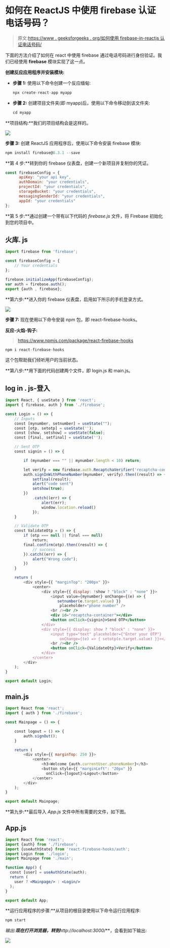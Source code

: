 # 如何在 ReactJS 中使用 firebase 认证电话号码？

> 原文:[https://www . geeksforgeeks . org/如何使用 firebase-in-reactjs 认证电话号码/](https://www.geeksforgeeks.org/how-to-authenticate-phone-number-using-firebase-in-reactjs/)

下面的方法介绍了如何在 react 中使用 firebase 通过电话号码进行身份验证。我们已经使用 **firebase** 模块实现了这一点。

**创建反应应用程序并安装模块:**

*   **步骤 1:** 使用以下命令创建一个反应缅甸:

    ```jsx
    npx create-react-app myapp
    ```

*   **步骤 2:** 创建项目文件夹(即 myapp)后，使用以下命令移动到该文件夹:

    ```jsx
    cd myapp
    ```

**项目结构:**我们的项目结构会是这样的。

![](img/a32501a4fd59184e1c06750030ff37c4.png)

**步骤 3:** 创建 ReactJS 应用程序后，使用以下命令安装 firebase 模块:

```jsx
npm install firebase@8.3.1 --save
```

**第 4 步:**转到你的 firebase 仪表盘，创建一个新项目并复制你的凭证。

```jsx
const firebaseConfig = {
      apiKey: "your api key",
      authDomain: "your credentials",
      projectId: "your credentials",
      storageBucket: "your credentials",
      messagingSenderId: "your credentials",
      appId: "your credentials"
};
```

**第 5 步:**通过创建一个带有以下代码的 *firebase.js* 文件，将 Firebase 初始化到您的项目中。

## 火库. js

```jsx
import firebase from 'firebase';

const firebaseConfig = {
    // Your credentials
};

firebase.initializeApp(firebaseConfig);
var auth = firebase.auth();
export {auth , firebase};
```

**第六步:**进入你的 firebase 仪表盘，启用如下所示的手机登录方式。

![](img/dc9f17f161be19f47d76cbe7e9ac9ec9.png)

**步骤 7:** 现在使用以下命令安装 npm 包，即 react-firebase-hooks。

**反应-火焰-钩子:**

> https://www.npmjs.com/package/react-firebase-hooks

```jsx
npm i react-firebase-hooks
```

这个包帮助我们倾听用户的当前状态。

**第八步:**用下面的代码创建两个文件，即 login.js 和 main.js。

## log in . js-登入

```jsx
import React, { useState } from 'react';
import { firebase, auth } from './firebase';

const Login = () => {
    // Inputs
    const [mynumber, setnumber] = useState("");
    const [otp, setotp] = useState('');
    const [show, setshow] = useState(false);
    const [final, setfinal] = useState('');

    // Sent OTP
    const signin = () => {

        if (mynumber === "" || mynumber.length < 10) return;

        let verify = new firebase.auth.RecaptchaVerifier('recaptcha-container');
        auth.signInWithPhoneNumber(mynumber, verify).then((result) => {
            setfinal(result);
            alert("code sent")
            setshow(true);
        })
            .catch((err) => {
                alert(err);
                window.location.reload()
            });
    }

    // Validate OTP
    const ValidateOtp = () => {
        if (otp === null || final === null)
            return;
        final.confirm(otp).then((result) => {
            // success
        }).catch((err) => {
            alert("Wrong code");
        })
    }

    return (
        <div style={{ "marginTop": "200px" }}>
            <center>
                <div style={{ display: !show ? "block" : "none" }}>
                    <input value={mynumber} onChange={(e) => { 
                       setnumber(e.target.value) }}
                        placeholder="phone number" />
                    <br /><br />
                    <div id="recaptcha-container"></div>
                    <button onClick={signin}>Send OTP</button>
                </div>
                <div style={{ display: show ? "block" : "none" }}>
                    <input type="text" placeholder={"Enter your OTP"}
                        onChange={(e) => { setotp(e.target.value) }}></input>
                    <br /><br />
                    <button onClick={ValidateOtp}>Verify</button>
                </div>
            </center>
        </div>
    );
}

export default Login;
```

## main.js

```jsx
import React from 'react';
import { auth } from './firebase';

const Mainpage = () => {

    const logout = () => {
        auth.signOut();
    }

    return (
        <div style={{ marginTop: 250 }}>
            <center>
                <h3>Welcome {auth.currentUser.phoneNumber}</h3>
                <button style={{ "marginLeft": "20px" }} 
                  onClick={logout}>Logout</button>
            </center>
        </div>
    );
}

export default Mainpage;
```

**第九步:**最后导入 *App.js* 文件中所有需要的文件，如下图。

## App.js

```jsx
import React from 'react';
import {auth} from './firebase';
import {useAuthState} from 'react-firebase-hooks/auth';
import Login from './login';
import Mainpage from './main';

function App() {
  const [user] = useAuthState(auth);
  return (
    user ? <Mainpage/> : <Login/>
  );
}

export default App;
```

**运行应用程序的步骤:**从项目的根目录使用以下命令运行应用程序:

```jsx
npm start
```

**输出:**现在打开浏览器，转到***http://localhost:3000/***，会看到如下输出:

![](img/2a24accc2820398368087f26a0fca4a1.png)